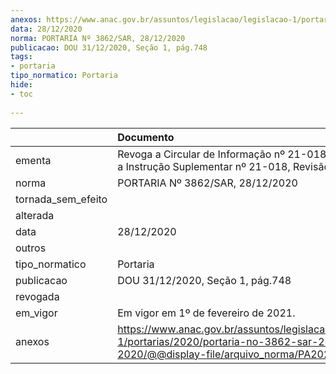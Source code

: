```yaml
---
anexos: https://www.anac.gov.br/assuntos/legislacao/legislacao-1/portarias/2020/portaria-no-3862-sar-28-12-2020/@@display-file/arquivo_norma/PA2020-3862.pdf
data: 28/12/2020
norma: PORTARIA Nº 3862/SAR, 28/12/2020
publicacao: DOU 31/12/2020, Seção 1, pág.748
tags:
- portaria
tipo_normatico: Portaria
hide: 
- toc 
 
---
```


|                    | Documento                                                                                                                                            |
|:-------------------|:-----------------------------------------------------------------------------------------------------------------------------------------------------|
| ementa             | Revoga a Circular de Informação nº 21-018-E e aprova a Instrução Suplementar nº 21-018, Revisão A.                                                   |
| norma              | PORTARIA Nº 3862/SAR, 28/12/2020                                                                                                                     |
| tornada_sem_efeito |                                                                                                                                                      |
| alterada           |                                                                                                                                                      |
| data               | 28/12/2020                                                                                                                                           |
| outros             |                                                                                                                                                      |
| tipo_normatico     | Portaria                                                                                                                                             |
| publicacao         | DOU 31/12/2020, Seção 1, pág.748                                                                                                                     |
| revogada           |                                                                                                                                                      |
| em_vigor           | Em vigor em 1º de fevereiro de 2021.                                                                                                                 |
| anexos             | https://www.anac.gov.br/assuntos/legislacao/legislacao-1/portarias/2020/portaria-no-3862-sar-28-12-2020/@@display-file/arquivo_norma/PA2020-3862.pdf |